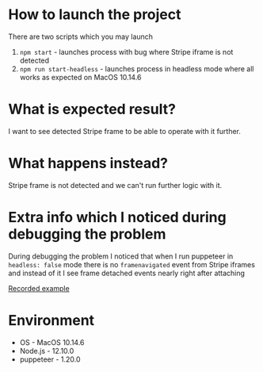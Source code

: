 # How to launch the project

There are two scripts which you may launch
1. `npm start` - launches process with bug where Stripe iframe is not detected
2. `npm run start-headless` - launches process in headless mode where all works as expected on MacOS 10.14.6

# What is expected result?
I want to see detected Stripe frame to be able to operate with it further.

# What happens instead?
Stripe frame is not detected and we can't run further logic with it.

# Extra info which I noticed during debugging the problem
During debugging the problem I noticed that when I run puppeteer in `headless: false` mode there is no `framenavigated` event from Stripe iframes and instead of it I see frame detached events nearly right after attaching

[Recorded example](http://recordit.co/0iaxEByCt7)

# Environment
- OS - MacOS 10.14.6
- Node.js - 12.10.0
- puppeteer - 1.20.0
